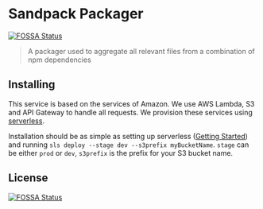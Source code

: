 # Sandpack Packager
[![FOSSA Status](https://app.fossa.io/api/projects/git%2Bgithub.com%2Fcodesandbox%2Fdependency-packager.svg?type=shield)](https://app.fossa.io/projects/git%2Bgithub.com%2Fcodesandbox%2Fdependency-packager?ref=badge_shield)


> A packager used to aggregate all relevant files from a combination of npm dependencies

## Installing

This service is based on the services of Amazon. We use AWS Lambda, S3 and API Gateway to handle all requests. We provision these services using [serverless](https://serverless.com/).

Installation should be as simple as setting up serverless ([Getting Started](https://serverless.com/framework/docs/getting-started/)) and running `sls deploy --stage dev --s3prefix myBucketName`. `stage` can be either `prod` or `dev`, `s3prefix` is the prefix for your S3 bucket name.


## License
[![FOSSA Status](https://app.fossa.io/api/projects/git%2Bgithub.com%2Fcodesandbox%2Fdependency-packager.svg?type=large)](https://app.fossa.io/projects/git%2Bgithub.com%2Fcodesandbox%2Fdependency-packager?ref=badge_large)